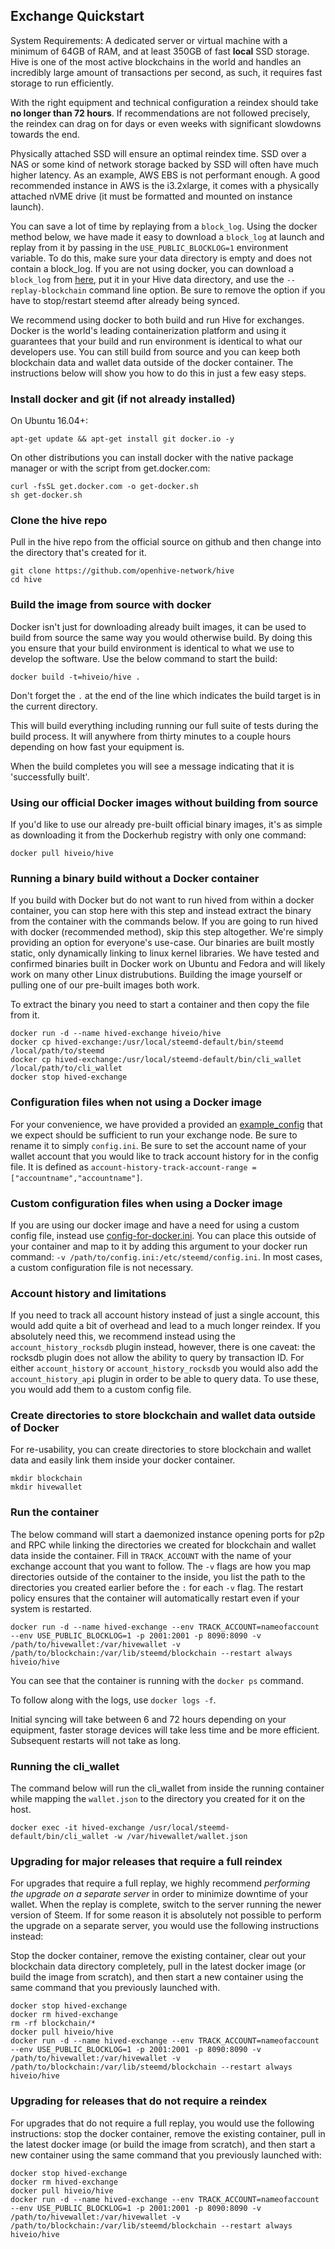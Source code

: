 Exchange Quickstart
-------------------

System Requirements: A dedicated server or virtual machine with a minimum of 64GB of RAM, and at least 350GB of fast **local** SSD storage. Hive is one of the most active blockchains in the world and handles an incredibly large amount of transactions per second, as such, it requires fast storage to run efficiently.

With the right equipment and technical configuration a reindex should take **no longer than 72 hours**.  If recommendations are not followed precisely, the reindex can drag on for days or even weeks with significant slowdowns towards the end.

Physically attached SSD will ensure an optimal reindex time.  SSD over a NAS or some kind of network storage backed by SSD will often have much higher latency. As an example, AWS EBS is not performant enough. A good recommended instance in AWS is the i3.2xlarge, it comes with a physically attached nVME drive (it must be formatted and mounted on instance launch).

You can save a lot of time by replaying from a `block_log`. Using the docker method below, we have made it easy to download a `block_log` at launch and replay from it by passing in the `USE_PUBLIC_BLOCKLOG=1` environment variable. To do this, make sure your data directory is empty and does not contain a block_log. If you are not using docker, you can download a `block_log` from [here](https://gtg.steem.house/get/blockchain), put it in your Hive data directory, and use the `--replay-blockchain` command line option. Be sure to remove the option if you have to stop/restart steemd after already being synced.

We recommend using docker to both build and run Hive for exchanges. Docker is the world's leading containerization platform and using it guarantees that your build and run environment is identical to what our developers use. You can still build from source and you can keep both blockchain data and wallet data outside of the docker container. The instructions below will show you how to do this in just a few easy steps.

### Install docker and git (if not already installed)

On Ubuntu 16.04+:
```
apt-get update && apt-get install git docker.io -y
```

On other distributions you can install docker with the native package manager or with the script from get.docker.com:
```
curl -fsSL get.docker.com -o get-docker.sh
sh get-docker.sh
```

### Clone the hive repo

Pull in the hive repo from the official source on github and then change into the directory that's created for it.
```
git clone https://github.com/openhive-network/hive
cd hive
```

### Build the image from source with docker

Docker isn't just for downloading already built images, it can be used to build from source the same way you would otherwise build. By doing this you ensure that your build environment is identical to what we use to develop the software. Use the below command to start the build:

```
docker build -t=hiveio/hive .
```

Don't forget the `.` at the end of the line which indicates the build target is in the current directory.

This will build everything including running our full suite of tests during the build process. It will anywhere from thirty minutes to a couple hours depending on how fast your equipment is.

When the build completes you will see a message indicating that it is 'successfully built'.

### Using our official Docker images without building from source

If you'd like to use our already pre-built official binary images, it's as simple as downloading it from the Dockerhub registry with only one command:

```
docker pull hiveio/hive
```

### Running a binary build without a Docker container

If you build with Docker but do not want to run hived from within a docker container, you can stop here with this step and instead extract the binary from the container with the commands below. If you are going to run hived with docker (recommended method), skip this step altogether. We're simply providing an option for everyone's use-case. Our binaries are built mostly static, only dynamically linking to linux kernel libraries. We have tested and confirmed binaries built in Docker work on Ubuntu and Fedora and will likely work on many other Linux distrubutions. Building the image yourself or pulling one of our pre-built images both work.

To extract the binary you need to start a container and then copy the file from it.

```
docker run -d --name hived-exchange hiveio/hive
docker cp hived-exchange:/usr/local/steemd-default/bin/steemd /local/path/to/steemd
docker cp hived-exchange:/usr/local/steemd-default/bin/cli_wallet /local/path/to/cli_wallet
docker stop hived-exchange
```

### Configuration files when not using a Docker image

For your convenience, we have provided a provided an [example\_config](example\_config.ini) that we expect should be sufficient to run your exchange node. Be sure to rename it to simply `config.ini`. Be sure to set the account name of your wallet account that you would like to track account history for in the config file. It is defined as `account-history-track-account-range = ["accountname","accountname"]`.

### Custom configuration files when using a Docker image

If you are using our docker image and have a need for using a custom config file, instead use [config-for-docker.ini](https://github.com/openhive-network/hive/blob/master/contrib/config-for-docker.ini). You can place this outside of your container and map to it by adding this argument to your docker run command: `-v /path/to/config.ini:/etc/steemd/config.ini`. In most cases, a custom configuration file is not necessary.

### Account history and limitations

If you need to track all account history instead of just a single account, this would add quite a bit of overhead and lead to a much longer reindex. If you absolutely need this, we recommend instead using the `account_history_rocksdb` plugin instead, however, there is one caveat: the rocksdb plugin does not allow the ability to query by transaction ID. For either `account_history` or `account_history_rocksdb` you would also add the `account_history_api` plugin in order to be able to query data. To use these, you would add them to a custom config file.

### Create directories to store blockchain and wallet data outside of Docker

For re-usability, you can create directories to store blockchain and wallet data and easily link them inside your docker container.

```
mkdir blockchain
mkdir hivewallet
```

### Run the container

The below command will start a daemonized instance opening ports for p2p and RPC  while linking the directories we created for blockchain and wallet data inside the container. Fill in `TRACK_ACCOUNT` with the name of your exchange account that you want to follow. The `-v` flags are how you map directories outside of the container to the inside, you list the path to the directories you created earlier before the `:` for each `-v` flag. The restart policy ensures that the container will automatically restart even if your system is restarted.

```
docker run -d --name hived-exchange --env TRACK_ACCOUNT=nameofaccount --env USE_PUBLIC_BLOCKLOG=1 -p 2001:2001 -p 8090:8090 -v /path/to/hivewallet:/var/hivewallet -v /path/to/blockchain:/var/lib/steemd/blockchain --restart always hiveio/hive
```

You can see that the container is running with the `docker ps` command.

To follow along with the logs, use `docker logs -f`.

Initial syncing will take between 6 and 72 hours depending on your equipment, faster storage devices will take less time and be more efficient. Subsequent restarts will not take as long.

### Running the cli_wallet

The command below will run the cli_wallet from inside the running container while mapping the `wallet.json` to the directory you created for it on the host.

```
docker exec -it hived-exchange /usr/local/steemd-default/bin/cli_wallet -w /var/hivewallet/wallet.json
```

### Upgrading for major releases that require a full reindex

For upgrades that require a full replay, we highly recommend *performing the upgrade on a separate server* in order to minimize downtime of your wallet. When the replay is complete, switch to the server running the newer version of Steem. If for some reason it is absolutely not possible to perform the upgrade on a separate server, you would use the following instructions instead:

Stop the docker container, remove the existing container, clear out your blockchain data directory completely, pull in the latest docker image (or build the image from scratch), and then start a new container using the same command that you previously launched with.

```
docker stop hived-exchange
docker rm hived-exchange
rm -rf blockchain/*
docker pull hiveio/hive
docker run -d --name hived-exchange --env TRACK_ACCOUNT=nameofaccount --env USE_PUBLIC_BLOCKLOG=1 -p 2001:2001 -p 8090:8090 -v /path/to/hivewallet:/var/hivewallet -v /path/to/blockchain:/var/lib/steemd/blockchain --restart always hiveio/hive
```

### Upgrading for releases that do not require a reindex

For upgrades that do not require a full replay, you would use the following instructions: stop the docker container, remove the existing container, pull in the latest docker image (or build the image from scratch), and then start a new container using the same command that you previously launched with:

```
docker stop hived-exchange
docker rm hived-exchange
docker pull hiveio/hive
docker run -d --name hived-exchange --env TRACK_ACCOUNT=nameofaccount --env USE_PUBLIC_BLOCKLOG=1 -p 2001:2001 -p 8090:8090 -v /path/to/hivewallet:/var/hivewallet -v /path/to/blockchain:/var/lib/steemd/blockchain --restart always hiveio/hive
```